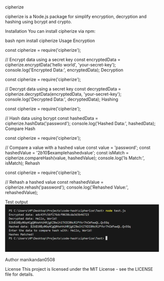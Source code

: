 cipherize

cipherize is a Node.js package for simplify encryption, decryption and hashing using bcrypt and crypto.

Installation
You can install cipherize via npm:

bash
npm install cipherize
Usage
Encryption

const cipherize = require('cipherize');

// Encrypt data using a secret key
const encryptedData = cipherize.encryptData('hello world', 'your-secret-key');
console.log('Encrypted Data:', encryptedData);
Decryption

const cipherize = require('cipherize');

// Decrypt data using a secret key
const decryptedData = cipherize.decryptData(encryptedData, 'your-secret-key');
console.log('Decrypted Data:', decryptedData);
Hashing

const cipherize = require('cipherize');

// Hash data using bcrypt
const hashedData = cipherize.hashData('password');
console.log('Hashed Data:', hashedData);
Compare Hash

const cipherize = require('cipherize');

// Compare a value with a hashed value
const value = 'password';
const hashedValue = '$2b$10$examplehashedvalue';
const isMatch = cipherize.compareHash(value, hashedValue);
console.log('Is Match:', isMatch);
Rehash

const cipherize = require('cipherize');

// Rehash a hashed value
const rehashedValue = cipherize.rehash('password');
console.log('Rehashed Value:', rehashedValue);

Test output
![alt text](image.png)

Author
manikandan0508

License
This project is licensed under the MIT License - see the LICENSE file for details.